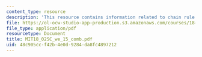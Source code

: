 ```yaml
---
content_type: resource
description: 'This resource contains information related to chain rule and total differentials. '
file: https://ol-ocw-studio-app-production.s3.amazonaws.com/courses/18-02sc-multivariable-calculus-fall-2010/48c905ccf42b4e0d9284da8fc4897212_MIT18_02SC_we_15_comb.pdf
file_type: application/pdf
resourcetype: Document
title: MIT18_02SC_we_15_comb.pdf
uid: 48c905cc-f42b-4e0d-9284-da8fc4897212
---
```

